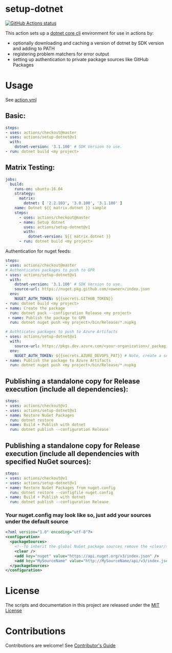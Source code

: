 # setup-dotnet

<p align="left">
  <a href="https://github.com/actions/setup-dotnet"><img alt="GitHub Actions status" src="https://github.com/actions/setup-dotnet/workflows/Main%20workflow/badge.svg"></a>
</p>

This action sets up a [dotnet core cli](https://github.com/dotnet/cli) environment for use in actions by:

- optionally downloading and caching a version of dotnet by SDK version and adding to PATH
- registering problem matchers for error output
- setting up authentication to private package sources like GitHub Packages

# Usage

See [action.yml](action.yml)

## Basic:
```yaml
steps:
- uses: actions/checkout@master
- uses: actions/setup-dotnet@v1
  with:
    dotnet-version: '3.1.100' # SDK Version to use.
- run: dotnet build <my project>
```

## Matrix Testing:
```yaml
jobs:
  build:
    runs-on: ubuntu-16.04
    strategy:
      matrix:
        dotnet: [ '2.2.103', '3.0.100', '3.1.100' ]
    name: Dotnet ${{ matrix.dotnet }} sample
    steps:
      - uses: actions/checkout@master
      - name: Setup dotnet
        uses: actions/setup-dotnet@v1
        with:
          dotnet-version: ${{ matrix.dotnet }}
      - run: dotnet build <my project>
```

Authentication for nuget feeds:
```yaml
steps:
- uses: actions/checkout@master
# Authenticates packages to push to GPR
- uses: actions/setup-dotnet@v1
  with:
    dotnet-version: '3.1.100' # SDK Version to use.
    source-url: https://nuget.pkg.github.com/<owner>/index.json
  env:
    NUGET_AUTH_TOKEN: ${{secrets.GITHUB_TOKEN}}
- run: dotnet build <my project>
- name: Create the package
  run: dotnet pack --configuration Release <my project>
 - name: Publish the package to GPR
  run: dotnet nuget push <my project>/bin/Release/*.nupkg

# Authticates packages to push to Azure Artifacts
- uses: actions/setup-dotnet@v1
  with:
    source-url: https://pkgs.dev.azure.com/<your-organization>/_packaging/<your-feed-name>/nuget/v3/index.json
  env:
    NUGET_AUTH_TOKEN: ${{secrets.AZURE_DEVOPS_PAT}} # Note, create a secret with this name in Settings
- name: Publish the package to Azure Artifacts
  run: dotnet nuget push <my project>/bin/Release/*.nupkg
```

## Publishing a standalone copy for Release execution (include all dependencies):
```yaml
steps:
- uses: actions/checkout@v1
- uses: actions/setup-dotnet@v1
- name: Restore NuGet Packages
  run: dotnet restore
- name: Build + Publish with dotnet
  run: dotnet publish --configuration Release
```

## Publishing a standalone copy for Release execution (include all dependencies with specified NuGet sources):
```yaml
steps:
- uses: actions/checkout@v1
- uses: actions/setup-dotnet@v1
- name: Restore NuGet Packages from nuget.config
  run: dotnet restore --configfile nuget.config
- name: Build + Publish with dotnet
  run: dotnet publish --configuration Release
```
### Your nuget.config may look like so, just add your sources under the default source
```xml
<?xml version="1.0" encoding="utf-8"?>
<configuration>
  <packageSources>
    <!--To inherit the global NuGet package sources remove the <clear/> line below -->
    <clear />
    <add key="nuget" value="https://api.nuget.org/v3/index.json" />
    <add key="MySourceName" value="http://MySourceName/api/v3/index.json" />
  </packageSources>
</configuration>
```

# License

The scripts and documentation in this project are released under the [MIT License](LICENSE)

# Contributions

Contributions are welcome!  See [Contributor's Guide](docs/contributors.md)
